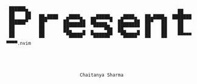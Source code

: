 




     ▄▄▄▄▄▄                                                               
     ██▀▀▀▀█▄                                                      ██     
     ██    ██   ██▄████   ▄████▄   ▄▄█████▄   ▄████▄   ██▄████▄  ███████  
     ██████▀    ██▀      ██▄▄▄▄██  ██▄▄▄▄ ▀  ██▄▄▄▄██  ██▀   ██    ██     
     ██         ██       ██▀▀▀▀▀▀   ▀▀▀▀██▄  ██▀▀▀▀▀▀  ██    ██    ██     
     ██         ██       ▀██▄▄▄▄█  █▄▄▄▄▄██  ▀██▄▄▄▄█  ██    ██    ██▄▄▄  
     ▀▀         ▀▀         ▀▀▀▀▀    ▀▀▀▀▀▀     ▀▀▀▀▀   ▀▀    ▀▀     ▀▀▀▀.nvim  





                               Chaitanya Sharma
